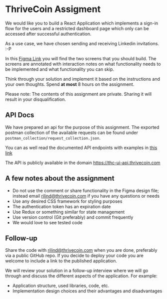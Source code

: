 # ThriveCoin Assigment
We would like you to build a React Application which implements a sign-in flow for the users and a restricted dashboard page which only can be accessed after successful authentication.

As a use case, we have chosen sending and receiving Linkedin invitations. :-P

In this [Figma Link](https://www.figma.com/file/kAko373CJ0EybtmIz8GPWT/Front-End-Engineer-Challenge?node-id=106%3A100) you will find the two screens that you should build. The screens are annotated with interaction notes on what functionality needs to be implemented and what functionality you can skip.

Think through your solution and implement it based on the instructions and your own thoughts. Spend **at most** 8 hours on the assignment.

Please note: The contents of this assignment are private. Sharing it will result in your disqualification.

## API Docs

We have prepared an api for the purpose of this assignment. The exported postman collection of the available requests can be found under `postman_collection/request_collection.json`. 

You can as well read the documented API endpoints with examples in [this link](https://documenter.getpostman.com/view/3924575/UVXgNdF1#7cc6a793-a16d-4c1c-83ab-79d25d445a3b)

The API is publicly available in the domain https://thc-ui-api.thrivecoin.com

## A few notes about the assignment
* Do not use the comment or share functionality in the Figma design file; instead email rilind@thrivecoin.com if you have any questions or needs
* Use any desired CSS framework for styling purposes
* The authentication token has an expiration date
* Use Redux or something similar for state management
* Use version control (Git preferably) and commit frequently
* We would love to see tested code

## Follow-up

Share the code with rilind@thrivecoin.com when you are done, preferably via a public GitHub repo. If you decide to deploy your code you are welcome to include a link to the published application.

We will review your solution in a follow-up interview where we will go through and discuss the different aspects of the application. For example:
 * Application structure, used libraries, code, etc.
 * Implementation design choices and their advantages and disadvantages
